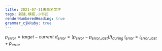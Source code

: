 ```yaml
---
title: 2021-07-11未命名文件 
tags: 新建,模板,小书匠
renderNumberedHeading: true
grammar_cjkRuby: true
---
```


$p_{error}= target - current$
$d_{error}=(p_{error} - p_{error\_last})/t_{during}$
$i_{error}=i_{error\_last} + p_{error}$



